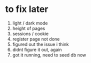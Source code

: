 # to fix later

1. light / dark mode
2. height of pages
3. sessions / cookie
4. register page not done
5. figured out the issue i think
6. didnt figure it out, again
7. got it running, need to seed db now
